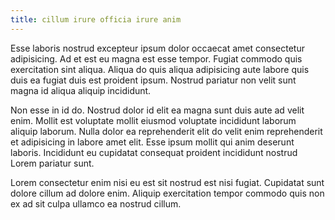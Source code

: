 ```yaml
---
title: cillum irure officia irure anim
---
```


Esse laboris nostrud excepteur ipsum dolor occaecat amet consectetur adipisicing. Ad et est eu magna est esse tempor. Fugiat commodo quis exercitation sint aliqua. Aliqua do quis aliqua adipisicing aute labore quis duis ea fugiat duis est proident ipsum. Nostrud pariatur non velit sunt magna id aliqua aliquip incididunt.

Non esse in id do. Nostrud dolor id elit ea magna sunt duis aute ad velit enim. Mollit est voluptate mollit eiusmod voluptate incididunt laborum aliquip laborum. Nulla dolor ea reprehenderit elit do velit enim reprehenderit et adipisicing in labore amet elit. Esse ipsum mollit qui anim deserunt laboris. Incididunt eu cupidatat consequat proident incididunt nostrud Lorem pariatur sunt.

Lorem consectetur enim nisi eu est sit nostrud est nisi fugiat. Cupidatat sunt dolore cillum ad dolore enim. Aliquip exercitation tempor commodo quis non ex ad sit culpa ullamco ea nostrud cillum.